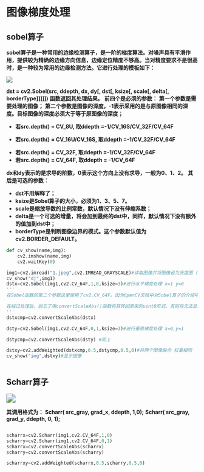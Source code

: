 # 图像梯度处理





## sobel算子

**sobel算子是一种常用的边缘检测算子，是一阶的梯度算法。对噪声具有平滑作用，提供较为精确的边缘方向信息，边缘定位精度不够高。当对精度要求不是很高时，是一种较为常用的边缘检测方法。它进行处理的模板如下：**

![](C:\Users\Administrator\Desktop\opencv学习-python\image\sobel算子模板.jpg)



**dst = cv2.Sobel(src, ddepth, dx, dy[, dst[, ksize[, scale[, delta[, borderType]]]]])**
**函数返回其处理结果。**
**前四个是必须的参数：**
**第一个参数是需要处理的图像；**
**第二个参数是图像的深度，-1表示采用的是与原图像相同的深度。目标图像的深度必须大于等于原图像的深度；**

* **若src.depth() = CV_8U, 取ddepth =-1/CV_16S/CV_32F/CV_64F**

* **若src.depth() = CV_16U/CV_16S, 取ddepth =-1/CV_32F/CV_64F**

- **若src.depth() = CV_32F, 取ddepth =-1/CV_32F/CV_64F**
- **若src.depth() = CV_64F, 取ddepth = -1/CV_64F**

**dx和dy表示的是求导的阶数，0表示这个方向上没有求导，一般为0、1、2。**
**其后是可选的参数：**

* **dst不用解释了；**
* **ksize是Sobel算子的大小，必须为1、3、5、7。**
* **scale是缩放导数的比例常数，默认情况下没有伸缩系数；**
* **delta是一个可选的增量，将会加到最终的dst中，同样，默认情况下没有额外的值加到dst中；**
* **borderType是判断图像边界的模式。这个参数默认值为cv2.BORDER_DEFAULT。**

```python
def cv_show(name,img):
    cv2.imshow(name,img)
    cv2.waitKey(0)

img1=cv2.imread("1.jpeg",cv2.IMREAD_GRAYSCALE)#读取图像并将图像设为灰度图（单通道）
cv_show("dj",img1)
dstx=cv2.Sobel(img1,cv2.CV_64F,1,0,ksize=3)#进行水平梯度处理 x=1 y=0
'''
在Sobel函数的第二个参数这里使用了cv2.CV_64F。因为OpenCV文档中对Sobel算子的介绍中有这么一句：“in the case of 8-bit input images it will result in truncated derivatives”。即Sobel函数求完导数后会有负值，还有会大于255的值。而原图像是uint8，即8位无符号数，所以Sobel建立的图像位数不够，会有截断。因此要使用16位有符号的数据类型，即cv2.CV_64F。

在经过处理后，别忘了用convertScaleAbs()函数将其转回原来的uint8形式。否则将无法显示图像，而只是一副灰色的窗口。  
'''
dstxcmp=cv2.convertScaleAbs(dstx)

dsty=cv2.Sobel(img1,cv2.CV_64F,0,1,ksize=3)#进行垂直梯度处理 x=0,y=1

dstycmp=cv2.convertScaleAbs(dsty) #同上

dstxy=cv2.addWeighted(dstxcmp,0.5,dstycmp,0.5,0)#将两个图像融合 权重相同
cv_show("img",dstxy)#显示图像



```



## Scharr算子

<img src="C:\Users\Administrator\Desktop\opencv学习-python\image\Scharr算子模板.jpg" style="zoom:150%;" />

**其调用格式为：**
**Scharr( src_gray, grad_x, ddepth, 1,0);**
**Scharr( src_gray, grad_y, ddepth, 0, 1);**



```python

scharrx=cv2.Scharr(img1,cv2.CV_64F,1,0)
scharry=cv2.Scharr(img1,cv2.CV_64F,0,1)
scharrx=cv2.convertScaleAbs(scharrx)
scharry=cv2.convertScaleAbs(scharry)

scharrxy=cv2.addWeighted(scharrx,0.5,scharry,0.5,0)
```




